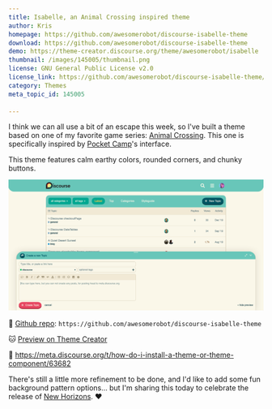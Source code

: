 ```yaml
---
title: Isabelle, an Animal Crossing inspired theme
author: Kris
homepage: https://github.com/awesomerobot/discourse-isabelle-theme
download: https://github.com/awesomerobot/discourse-isabelle-theme
demo: https://theme-creator.discourse.org/theme/awesomerobot/isabelle
thumbnail: /images/145005/thumbnail.png
license: GNU General Public License v2.0
license_link: https://github.com/awesomerobot/discourse-isabelle-theme/blob/master/LICENSE
category: Themes
meta_topic_id: 145005

---
```

I think we can all use a bit of an escape this week, so I've built a theme based on one of my favorite game series: [Animal Crossing](https://en.wikipedia.org/wiki/Animal_Crossing). This one is specifically inspired by [Pocket Camp](https://ac-pocketcamp.com/en-US/site)'s interface. 

This theme features calm earthy colors, rounded corners, and chunky buttons. 

![Screen Shot 2020-03-20 at 9.10.47 PM: 690x352](/images/145005/aX6Gi0zFm4uJnPNAujLzBK1ImVI.png) 

:raccoon:  [Github repo](https://github.com/awesomerobot/discourse-isabelle-theme): `https://github.com/awesomerobot/discourse-isabelle-theme ` 

:cat:  [Preview on Theme Creator]( https://theme-creator.discourse.org/theme/awesomerobot/isabelle) 

:dog: https://meta.discourse.org/t/how-do-i-install-a-theme-or-theme-component/63682 

There's still a little more refinement to be done, and I'd like to add some fun background pattern options... but I'm sharing this today to celebrate the release of [New Horizons](https://www.nintendo.com/games/detail/animal-crossing-new-horizons-switch/). :heart: